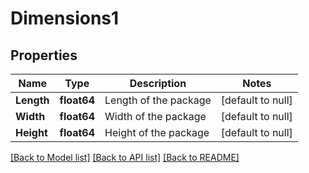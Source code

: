 # Dimensions1

## Properties
Name | Type | Description | Notes
------------ | ------------- | ------------- | -------------
**Length** | **float64** | Length of the package | [default to null]
**Width** | **float64** | Width of the package | [default to null]
**Height** | **float64** | Height of the package | [default to null]

[[Back to Model list]](../README.md#documentation-for-models) [[Back to API list]](../README.md#documentation-for-api-endpoints) [[Back to README]](../README.md)

